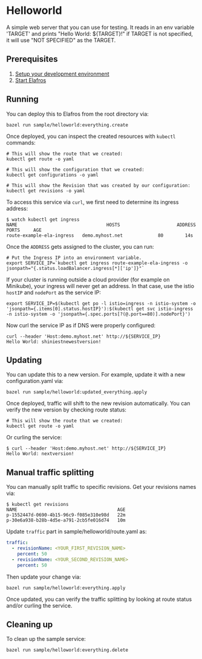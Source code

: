 # Helloworld

A simple web server that you can use for testing. It reads in an
env variable 'TARGET' and prints "Hello World: ${TARGET}!" if
TARGET is not specified, it will use "NOT SPECIFIED" as the TARGET.

## Prerequisites

1. [Setup your development environment](../../DEVELOPMENT.md#getting-started)
2. [Start Elafros](../../README.md#start-elafros)

## Running

You can deploy this to Elafros from the root directory via:
```shell
bazel run sample/helloworld:everything.create
```

Once deployed, you can inspect the created resources with `kubectl` commands:

```shell
# This will show the route that we created:
kubectl get route -o yaml

# This will show the configuration that we created:
kubectl get configurations -o yaml

# This will show the Revision that was created by our configuration:
kubectl get revisions -o yaml

```

To access this service via `curl`, we first need to determine its ingress address:
```shell
$ watch kubectl get ingress
NAME                                 HOSTS                     ADDRESS   PORTS     AGE
route-example-ela-ingress   demo.myhost.net             80        14s
```

Once the `ADDRESS` gets assigned to the cluster, you can run:

```shell
# Put the Ingress IP into an environment variable.
export SERVICE_IP=`kubectl get ingress route-example-ela-ingress -o jsonpath="{.status.loadBalancer.ingress[*]['ip']}"`
```

If your cluster is running outside a cloud provider (for example on Minikube),
your ingress will never get an address. In that case, use the istio `hostIP` and `nodePort` as the service IP:

```shell
export SERVICE_IP=$(kubectl get po -l istio=ingress -n istio-system -o 'jsonpath={.items[0].status.hostIP}'):$(kubectl get svc istio-ingress -n istio-system -o 'jsonpath={.spec.ports[?(@.port==80)].nodePort}')
```

Now curl the service IP as if DNS were properly configured:

```shell
curl --header 'Host:demo.myhost.net' http://${SERVICE_IP}
Hello World: shiniestnewestversion!
```

## Updating

You can update this to a new version. For example, update it with a new configuration.yaml via:
```shell
bazel run sample/helloworld:updated_everything.apply
```

Once deployed, traffic will shift to the new revision automatically. You can verify the new version
by checking route status:
```shell
# This will show the route that we created:
kubectl get route -o yaml
```

Or curling the service:
```
$ curl --header 'Host:demo.myhost.net' http://${SERVICE_IP}
Hello World: nextversion!
```

## Manual traffic splitting

You can manually split traffic to specific revisions. Get your revisions names via:
```shell
$ kubectl get revisions
NAME                                     AGE
p-1552447d-0690-4b15-96c9-f085e310e98d   22m
p-30e6a938-b28b-4d5e-a791-2cb5fe016d74   10m
```

Update `traffic` part in sample/helloworld/route.yaml as:
```yaml
traffic:
  - revisionName: <YOUR_FIRST_REVISION_NAME>
    percent: 50
  - revisionName: <YOUR_SECOND_REVISION_NAME>
    percent: 50
```

Then update your change via:
```shell
bazel run sample/helloworld:everything.apply
```

Once updated, you can verify the traffic splitting by looking at route status and/or curling
the service.

## Cleaning up

To clean up the sample service:

```shell
bazel run sample/helloworld:everything.delete
```
